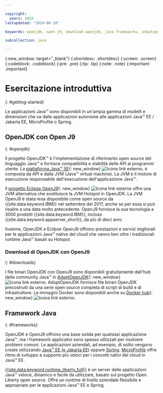 ```yaml
---

copyright:
  years: 2019
lastupdated: "2019-06-10"

keywords: openjdk, open j9, download openjdk, java frameworks, adoptopenjdk, eclipse openj9, openj9 binaries, openjdk binaries, microprofile framework, jakarta

subcollection: java

---
```


{:new_window: target="_blank"}
{:shortdesc: .shortdesc}
{:screen: .screen}
{:codeblock: .codeblock}
{:pre: .pre}
{:tip: .tip}
{:note: .note}
{:important: .important}

# Esercitazione introduttiva
{: #getting-started}

Le applicazioni Java&trade; sono disponibili in un'ampia gamma di modelli e dimensioni che va dalle applicazioni autonome alle applicazioni Java&trade; EE / Jakarta EE, MicroProfile o Spring.

## OpenJDK con Open J9
{: #openjdk}

Il progetto OpenJDK&trade; è l'implementazione di riferimento open source del linguaggio Java&trade; e fornisce compatibilità e stabilità delle API ai programmi utente. La [piattaforma Java&trade; SE](https://docs.oracle.com/javase/8/docs/){: new_window} ![Icona link esterno](../icons/launch-glyph.svg "Icona link esterno"), è composta da API e dalla JVM (Java&trade; virtual machine). La JVM è il motore di esecuzione responsabile dell'esecuzione dell'applicazione Java&trade;.

Il [progetto Eclipse OpenJ9](https://www.eclipse.org/openj9/index.html){: new_window} ![Icona link esterno](../icons/launch-glyph.svg "Icona link esterno") offre una JVM alternativa che sostituisce la JVM Hotspot in OpenJDK. La JVM OpenJ9 è stata resa disponibile come open source da {{site.data.keyword.IBM}} nel settembre del 2017, anche se per essa si può risalire a una data molto antecedente. OpenJ9 fornisce la sua tecnologia a 3000 prodotti {{site.data.keyword.IBM}}, incluso {{site.data.keyword.appserver_short}}, da più di dieci anni.

Insieme, OpenJDK e Eclipse OpenJ9 offrono prestazioni e servizi migliorati per le applicazioni Java&trade; native del cloud che vanno ben oltre i tradizionali runtime Java&trade; basati su Hotspot. 

### Download di OpenJDK con OpenJ9
{: #downloads}

I file binari OpenJDK con OpenJ9 sono disponibili gratuitamente dall'hub della community Java&trade; in [AdoptOpenJDK](https://adoptopenjdk.net/releases.html?variant=openjdk8&jvmVariant=openj9){: new_window} ![Icona link esterno](../icons/launch-glyph.svg "Icona link esterno"). AdoptOpenJDK fornisce file binari OpenJDK precostruiti da una serie open source completa di script di build e di infrastrutture. Le immagini Docker sono disponibili anche su [Docker hub](https://hub.docker.com/u/adoptopenjdk){: new_window} ![Icona link esterno](../icons/launch-glyph.svg "Icona link esterno").

## Framework Java
{: #frameworks}

OpenJDK e OpenJ9 offrono una base solida per qualsiasi applicazione Java&trade;, ma i framework applicativi sono spesso utilizzati per risolvere problemi comuni. Le applicazioni aziendali, ad esempio, di solito vengono create utilizzando [Java&trade; EE (e Jakarta EE)](/docs/java?topic=java-jee-overview#jakarta-ee) oppure [Spring](/docs/java?topic=java-spring-overview).  [MicroProfile](/docs/java?topic=java-jee-overview#microprofile) offre ritmo di sviluppo e supporto più veloci per i concetti nativi del cloud in Java&trade; EE.

[{{site.data.keyword.runtime_liberty_full}}](/docs/java?topic=java-liberty) è un server delle applicazioni Java&trade; veloce, dinamico e facile da utilizzare, basato sul progetto Open Liberty open source. Offre un runtime di livello aziendale flessibile e appropriato per le applicazioni Java&trade; EE e Spring.
